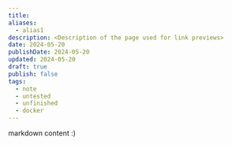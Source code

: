 ```yaml
---
title: 
aliases:
  - alias1
description: <Description of the page used for link previews>
date: 2024-05-20
publishDate: 2024-05-20
updated: 2024-05-20
draft: true
publish: false
tags:
  - note
  - untested
  - unfinished
  - docker
---
```

 
markdown content :)